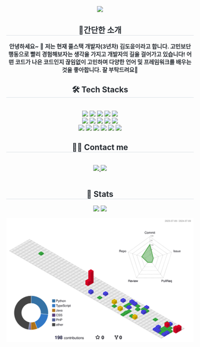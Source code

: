 <div align= "center">
    <img src="https://capsule-render.vercel.app/api?type=waving&color=gradient&height=180&text=Introduce%20My%20GitHub🖐&animation=twinkling&fontColor=353b41&fontSize=60" />
    </div>
    <div align= "center"> 
    <h2 style="border-bottom: 1px solid #d8dee4; color: #282d33;"> 🎉간단한 소개 </h2>  
    <div style="font-weight: 700; font-size: 15px; text-align: center; color: #282d33;"> 안녕하세요~ 👋 저는 현재 풀스택 개발자(3년차) 김도윤이라고 합니다.  </li>고민보단 행동으로 빨리 경험해보자는 생각을 가지고 개발자의 길을 걸어가고 있습니다! 어떤 코드가 나은 코드인지 끊임없이 고민하며 다양한 언어 및 프레임워크를 배우는 것을 좋아합니다. 잘 부탁드려요🙏 </div> 
    </div>
    <div align= "center">
    <h2 style="border-bottom: 1px solid #d8dee4; color: #282d33;"> 🛠️ Tech Stacks </h2> <br> 
    <div style="margin: 0 auto; text-align: center;" align= "center"> <img src="https://img.shields.io/badge/Java-007396?style=flat-square&logo=Java&logoColor=white">
          <img src="https://img.shields.io/badge/Javascript-F7DF1E?style=flat-square&logo=Javascript&logoColor=white">
          <img src="https://img.shields.io/badge/HTML5-E34F26?style=flat-square&logo=HTML5&logoColor=white">
          <img src="https://img.shields.io/badge/Github-181717?style=flat-square&logo=Github&logoColor=white">
          <img src="https://img.shields.io/badge/Docker-2496ED?style=flat-square&logo=Docker&logoColor=white">
          <br/><img src="https://img.shields.io/badge/MariaDB-003545?style=flat-square&logo=MariaDB&logoColor=white">
          <img src="https://img.shields.io/badge/MySQL-4479A1?style=flat-square&logo=MySQL&logoColor=white">
          <img src="https://img.shields.io/badge/React-61DAFB?style=flat-square&logo=React&logoColor=white">
          <img src="https://img.shields.io/badge/Recoil-0179f3?style=flat-square&logo=Recoil&logoColor=white">
          <img src="https://img.shields.io/badge/Spring Boot-6DB33F?style=flat-square&logo=Spring Boot&logoColor=white">
          <br/><img src="https://img.shields.io/badge/Spring-6DB33F?style=flat-square&logo=Spring&logoColor=white">
          <img src="https://img.shields.io/badge/Git-F05032?style=flat-square&logo=Git&logoColor=white">
          <img src="https://img.shields.io/badge/jQuery-0769AD?style=flat-square&logo=jQuery&logoColor=white">
          <img src="https://img.shields.io/badge/Linux-FCC624?style=flat-square&logo=Linux&logoColor=white">
          <img src="https://img.shields.io/badge/Python-3776AB?style=flat-square&logo=Python&logoColor=white">
          <img src="https://img.shields.io/badge/Django-092E20?style=flat-square&logo=Django&logoColor=white">
          </div>
    </div>
    <div align= "center">
    <h2 style="border-bottom: 1px solid #d8dee4; color: #282d33;"> 🧑‍💻 Contact me </h2> <br> 
    <div align= "center"> 
        <a href=https://precious-value.tistory.com/> <img src="https://img.shields.io/badge/Tistory-000000?style=flat-square&logo=Tistory&logoColor=white&link=https://precious-value.tistory.com/"> </a>
        <a href=https://github.com/dedel009/> <img src="https://img.shields.io/badge/Github-181717?style=flat-square&logo=Github&logoColor=white"></a>
    </div><br> 
    <div align= "center"> 
        <h2 style="border-bottom: 1px solid #d8dee4; color: #282d33;"> 🏅 Stats </h2> <div align= "center"> 
        <img src="https://github-readme-stats.vercel.app/api?username=dedel009&bg_color=180,00000000,&title_color=000000&text_color=000000"/> 
        <img src="https://github-readme-stats.vercel.app/api/top-langs/?username=dedel009&layout=compact&bg_color=180,00000000,&title_color=000000&text_color=000000"/> 
    </div>         
</div>
        
![](./profile-3d-contrib/profile-gitblock.svg)      
